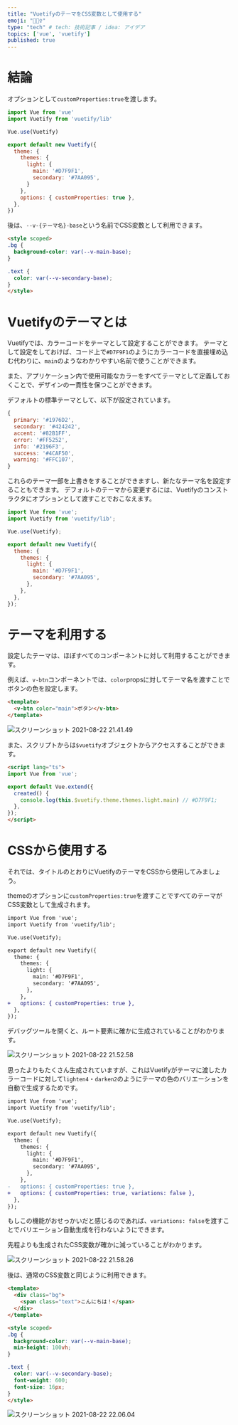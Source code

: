 ```yaml
---
title: "VuetifyのテーマをCSS変数として使用する"
emoji: "🦹🏾‍♀️"
type: "tech" # tech: 技術記事 / idea: アイデア
topics: ['vue', 'vuetify']
published: true
---
```


# 結論

オプションとして`customProperties:true`を渡します。

```js
import Vue from 'vue'
import Vuetify from 'vuetify/lib'

Vue.use(Vuetify)

export default new Vuetify({
  theme: {
    themes: {
      light: {
        main: '#D7F9F1',
        secondary: '#7AA095',
      }
    },
    options: { customProperties: true },
  },
})
```

後は、`--v-{テーマ名}-base`という名前でCSS変数として利用できます。

```html
<style scoped>
.bg {
  background-color: var(--v-main-base);
}

.text {
  color: var(--v-secondary-base);
}
</style>
```

# Vuetifyのテーマとは

Vuetifyでは、カラーコードをテーマとして設定することができます。
テーマとして設定をしておけば、コード上で`#D7F9F1`のようにカラーコードを直接埋め込む代わりに、`main`のようなわかりやすい名前で使うことができます。

また、アプリケーション内で使用可能なカラーをすべてテーマとして定義しておくことで、デザインの一貫性を保つことができます。

デフォルトの標準テーマとして、以下が設定されています。

```js
{
  primary: '#1976D2',
  secondary: '#424242',
  accent: '#82B1FF',
  error: '#FF5252',
  info: '#2196F3',
  success: '#4CAF50',
  warning: '#FFC107',
}
```

これらのテーマ一部を上書きをすることができますし、新たなテーマ名を設定することもできます。
デフォルトのテーマから変更するには、Vuetifyのコンストラクタにオプションとして渡すことでおこなえます。

```js
import Vue from 'vue';
import Vuetify from 'vuetify/lib';

Vue.use(Vuetify);

export default new Vuetify({
  theme: {
    themes: {
      light: {
        main: '#D7F9F1',
        secondary: '#7AA095',
      },
    },
  },
});
```

# テーマを利用する

設定したテーマは、ほぼすべてのコンポーネントに対して利用することができます。

例えば、`v-btn`コンポーネントでは、`color`propsに対してテーマ名を渡すことでボタンの色を設定します。

```html
<template>
  <v-btn color="main">ボタン</v-btn>
</template>
```

![スクリーンショット 2021-08-22 21.41.49](//images.contentful.com/in6v9lxmm5c8/4k3O816YhanOHc0zlZl3x9/103a5b52bf5f23f8204d3b8e48fffe14/____________________________2021-08-22_21.41.49.png)

また、スクリプトからは`$vuetify`オブジェクトからアクセスすることができます。

```html
<script lang="ts">
import Vue from 'vue';

export default Vue.extend({
  created() {
    console.log(this.$vuetify.theme.themes.light.main) // #D7F9F1;
  },
});
</script>
```

# CSSから使用する

それでは、タイトルのとおりにVuetifyのテーマをCSSから使用してみましょう。

themeのオプションに`customProperties:true`を渡すことですべてのテーマがCSS変数として生成されます。

```diff
import Vue from 'vue';
import Vuetify from 'vuetify/lib';

Vue.use(Vuetify);

export default new Vuetify({
  theme: {
    themes: {
      light: {
        main: '#D7F9F1',
        secondary: '#7AA095',
      },
    },
+   options: { customProperties: true },
  },
});
```

デバッグツールを開くと、ルート要素に確かに生成されていることがわかります。

![スクリーンショット 2021-08-22 21.52.58](//images.contentful.com/in6v9lxmm5c8/3vDMcRK3fnDpv8WO5DVbIR/d9f37a1d096448c56c7076848d299a3b/____________________________2021-08-22_21.52.58.png)

思ったよりもたくさん生成されていますが、これはVuetifyがテーマに渡したカラーコードに対して`lighten4`・`darken2`のようにテーマの色のバリエーションを自動で生成するためです。

```diff
import Vue from 'vue';
import Vuetify from 'vuetify/lib';

Vue.use(Vuetify);

export default new Vuetify({
  theme: {
    themes: {
      light: {
        main: '#D7F9F1',
        secondary: '#7AA095',
      },
    },
-   options: { customProperties: true },
+   options: { customProperties: true, variations: false },
  },
});

```

もしこの機能がおせっかいだと感じるのであれば、`variations: false`を渡すことでバリエーション自動生成を行わないようにできます。

先程よりも生成されたCSS変数が確かに減っていることがわかります。

![スクリーンショット 2021-08-22 21.58.26](//images.contentful.com/in6v9lxmm5c8/KoXgXabdgkbhyzxqAPisX/ba9cc25970a3edcf80316248375960da/____________________________2021-08-22_21.58.26.png)

後は、通常のCSS変数と同じように利用できます。

```html
<template>
  <div class="bg">
    <span class="text">こんにちは！</span>
  </div>
</template>

<style scoped>
.bg {
  background-color: var(--v-main-base);
  min-height: 100vh;
}

.text {
  color: var(--v-secondary-base);
  font-weight: 600;
  font-size: 16px;
}
</style>
```


![スクリーンショット 2021-08-22 22.06.04](//images.contentful.com/in6v9lxmm5c8/3DzSbX387Ck1CXkZtvWLVF/a06a39fc0b37ed270114f12c876b7025/____________________________2021-08-22_22.06.04.png)